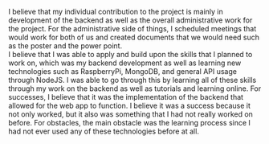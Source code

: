 I believe that my individual contribution to the project is mainly in development of the backend as well as the overall administrative work for the project. For the administrative side of things, I scheduled meetings that would work for both of us and created documents that we would need such as the poster and the power point.    
I believe that I was able to apply and build upon the skills that I planned to work on, which was my backend development as well as learning new technologies such as RaspberryPi, MongoDB, and general API usage through NodeJS. I was able to go through this by learning all of these skills through my work on the backend as well as tutorials and learning online. For successes, I believe that it was the implementation of the backend that allowed for the web app to function. I believe it was a success because it not only worked, but it also was something that I had not really worked on before. For obstacles, the main obstacle was the learning process since I had not ever used any of these technologies before at all. 

